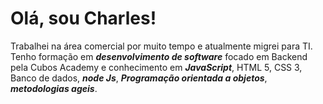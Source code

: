 # Olá, sou Charles!
Trabalhei na área comercial por muito tempo e atualmente migrei para TI. Tenho formação em ***desenvolvimento de software*** focado em Backend pela Cubos Academy e conhecimento em ***JavaScript***, HTML 5, CSS 3, Banco de dados, ***node Js***, ***Programação orientada a objetos***, ***metodologias ageis***. 
